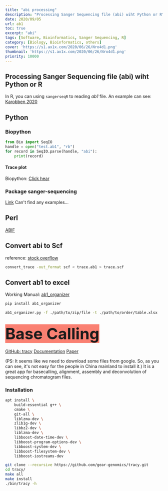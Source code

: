 ```yaml
---
title: "abi processing"
description: "Processing Sanger Sequencing file (abi) wiht Python or R"
date: 2020/09/05
url: ab1
toc: true
excerpt: "abi"
tags: [Software, Bioinformatics, Sanger Sequencing, R]
category: [Biology, Bioinformatics, others]
cover: 'https://s1.ax1x.com/2020/06/26/Nro4d1.png'
thumbnail: 'https://s1.ax1x.com/2020/06/26/Nro4d1.png'
priority: 10000
---
```


## Processing Sanger Sequencing file (abi) wiht Python or R


In R, you can using `sangerseqR` to reading *ab1* file.
An example can see: [Karobben 2020](https://karobben.github.io/2020/09/20/R/r_ab1/)

## Python

### Biopython
```python
from Bio import SeqIO
handle = open("test.ab1", "rb")
for record in SeqIO.parse(handle, "abi"):
    print(record)
```

#### Trace plot
Biopython: [Click hear](https://biopython.org/wiki/ABI_traces)
### Package sanger-sequencing
[Link](https://pypi.org/project/sanger-sequencing/)
Can't find any examples...

## Perl
[ABIF](http://search.cpan.org/~vita/Bio-Trace-ABIF-1.05/lib/Bio/Trace/ABIF.pm)

## Convert abi to Scf
reference: [stock overflow](https://www.biostars.org/p/622/)
```bash
convert_trace -out_format scf < trace.ab1 > trace.scf
```

## Convert ab1 to excel
Working Manual: [ab1_organizer](https://pypi.org/project/ab1-organizer/)
```bash
pip install ab1_organizer

ab1_organizer.py -f ./path/to/zip/file -t ./path/to/order/table.xlsx
```

## <span style="background:salmon;font-size:50px">Base Calling</span>
[GitHub: tracy](https://github.com/gear-genomics/tracy)
[Documentation](https://www.gear-genomics.com/docs/tracy/installation/#installation-from-source)
[Paper](https://bmcgenomics.biomedcentral.com/articles/10.1186/s12864-020-6635-8#author-information)

(PS: It seems like we need to download some files from google. So, as you can see, it's not easy for the people in China mainland to install it.)
It is a great app for basecalling, alignment, assembly and deconvolution of sequencing chromatogram files.

### Installation
```bash
apt install \
    build-essential g++ \
    cmake \
    git-all \
    liblzma-dev \
    zlib1g-dev \
    libbz2-dev \
    liblzma-dev \
    libboost-date-time-dev \
    libboost-program-options-dev \
    libboost-system-dev \
    libboost-filesystem-dev \
    libboost-iostreams-dev

git clone --recursive https://github.com/gear-genomics/tracy.git
cd tracy/
make all
make install
./bin/tracy -h
```
